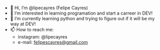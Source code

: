 - 👋 Hi, I’m @lipecayres (Felipe Cayres)
- 👀 I’m interested in learning programation and start a carreer in DEV!
- 🌱 I’m currently learning python and trying to figure out if it will be my way at DEV!
- 📫 How to reach me: 
    - instagram: @lipecayres
    -  e-mail: felipescayres@gmail.com

<!---
lipecayres/lipecayres is a ✨ special ✨ repository because its `README.md` (this file) appears on your GitHub profile.
You can click the Preview link to take a look at your changes.
--->
